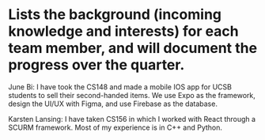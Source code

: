 # Lists the background (incoming knowledge and interests) for each team member, and will document the progress over the quarter.

June Bi: I have took the CS148 and made a mobile IOS app for UCSB students to sell their second-handed items. We use Expo as the framework, design the UI/UX with Figma, and use Firebase as the database.

Karsten Lansing: I have taken CS156 in which I worked with React through a SCURM framework. Most of my experience is in C++ and Python.
